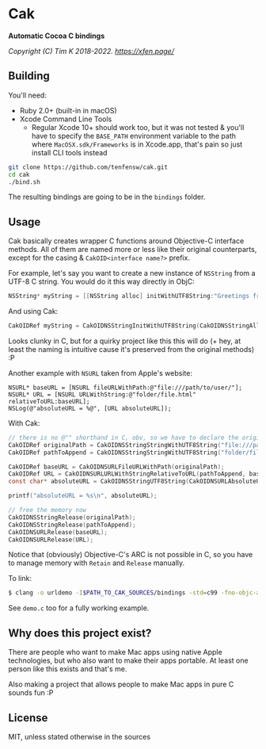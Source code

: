 # Cak

__Automatic Cocoa C bindings__

*Copyright (C) Tim K 2018-2022. https://xfen.page/*

## Building

You'll need:

- Ruby 2.0+ (built-in in macOS)
- Xcode Command Line Tools 
  - Regular Xcode 10+ should work too, but it was not tested & you'll have to specify the ``BASE_PATH`` environment variable to the path where ``MacOSX.sdk/Frameworks`` is in Xcode.app, that's pain so just install CLI tools instead

```bash
git clone https://github.com/tenfensw/cak.git
cd cak
./bind.sh
```

The resulting bindings are going to be in the ``bindings`` folder.

## Usage

Cak basically creates wrapper C functions around Objective-C interface methods. All of them are named more or less like their original counterparts, except for the casing & ``CakOID<interface name?>`` prefix.

For example, let's say you want to create a new instance of ``NSString`` from a UTF-8 C string. You would do it this way directly in ObjC:

```objective-c
NSString* myString = [[NSString alloc] initWithUTF8String:"Greetings from ObjC!"];
```

And using Cak:

```c
CakOIDRef myString = CakOIDNSStringInitWithUTF8String(CakOIDNSStringAlloc(), "Greetings from Cak!");
```

Looks clunky in C, but for a quirky project like this this will do (+ hey, at least the naming is intuitive cause it's preserved from the original methods) :P

Another example with ``NSURL`` taken from Apple's website:

```objc
NSURL* baseURL = [NSURL fileURLWithPath:@"file:///path/to/user/"];
NSURL* URL = [NSURL URLWithString:@"folder/file.html" relativeToURL:baseURL];
NSLog(@"absoluteURL = %@", [URL absoluteURL]);
```

With Cak:

```c
// there is no @"" shorthand in C, obv, so we have to declare the original strings seperately first
CakOIDRef originalPath = CakOIDNSStringStringWithUTF8String("file:///path/to/user/");
CakOIDRef pathToAppend = CakOIDNSStringStringWithUTF8String("folder/file.html");

CakOIDRef baseURL = CakOIDNSURLFileURLWithPath(originalPath);
CakOIDRef URL = CakOIDNSURLURLWithStringRelativeToURL(pathToAppend, baseURL);
const char* absoluteURL = CakOIDNSStringUTF8String(CakOIDNSURLAbsoluteURL(URL));

printf("absoluteURL = %s\n", absoluteURL);

// free the memory now
CakOIDNSStringRelease(originalPath);
CakOIDNSStringRelease(pathToAppend);
CakOIDNSURLRelease(baseURL);
CakOIDNSURLRelease(URL);
```

Notice that (obviously) Objective-C's ARC is not possible in C, so you have to manage memory with ``Retain`` and ``Release`` manually.

To link:

```bash
$ clang -o urldemo -I$PATH_TO_CAK_SOURCES/bindings -std=c99 -fno-objc-arc urldemo.c $PATH_TO_CAK_SOURCES/bindings/minifoundation.a
```

See ``demo.c`` too for a fully working example.

## Why does this project exist?

There are people who want to make Mac apps using native Apple technologies, but who also want to make their apps portable. At least one person like this exists and that's me.

Also making a project that allows people to make Mac apps in pure C sounds fun :P

## License

MIT, unless stated otherwise in the sources